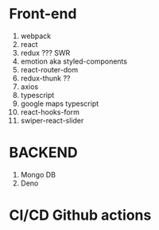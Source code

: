 # Front-end
1. webpack
2. react
3. redux ??? SWR
4. emotion aka styled-components
5. react-router-dom 
6. redux-thunk ??
7. axios
8. typescript
9. google maps typescript
10. react-hooks-form
11. swiper-react-slider

# BACKEND 
1. Mongo DB
2. Deno

# CI/CD Github actions




